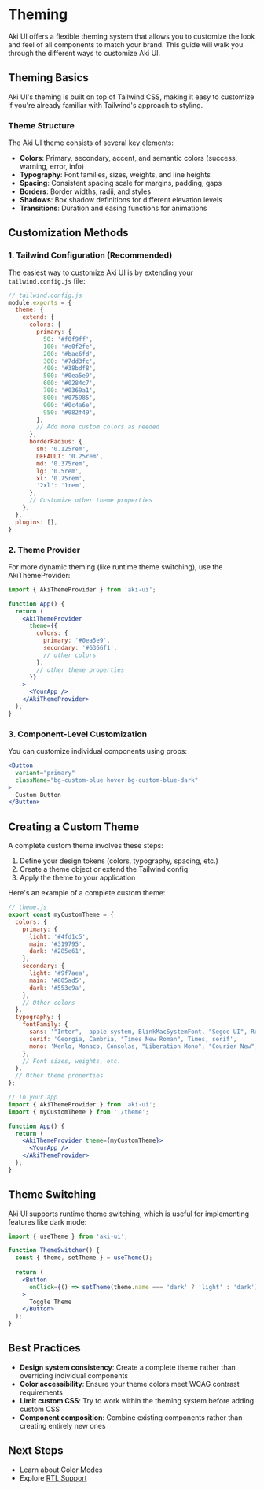 # Theming

Aki UI offers a flexible theming system that allows you to customize the look and feel of all components to match your brand. This guide will walk you through the different ways to customize Aki UI.

## Theming Basics

Aki UI's theming is built on top of Tailwind CSS, making it easy to customize if you're already familiar with Tailwind's approach to styling.

### Theme Structure

The Aki UI theme consists of several key elements:

- **Colors**: Primary, secondary, accent, and semantic colors (success, warning, error, info)
- **Typography**: Font families, sizes, weights, and line heights
- **Spacing**: Consistent spacing scale for margins, padding, gaps
- **Borders**: Border widths, radii, and styles
- **Shadows**: Box shadow definitions for different elevation levels
- **Transitions**: Duration and easing functions for animations

## Customization Methods

### 1. Tailwind Configuration (Recommended)

The easiest way to customize Aki UI is by extending your `tailwind.config.js` file:

```js
// tailwind.config.js
module.exports = {
  theme: {
    extend: {
      colors: {
        primary: {
          50: '#f0f9ff',
          100: '#e0f2fe',
          200: '#bae6fd',
          300: '#7dd3fc',
          400: '#38bdf8',
          500: '#0ea5e9',
          600: '#0284c7',
          700: '#0369a1',
          800: '#075985',
          900: '#0c4a6e',
          950: '#082f49',
        },
        // Add more custom colors as needed
      },
      borderRadius: {
        sm: '0.125rem',
        DEFAULT: '0.25rem',
        md: '0.375rem',
        lg: '0.5rem',
        xl: '0.75rem',
        '2xl': '1rem',
      },
      // Customize other theme properties
    },
  },
  plugins: [],
}
```

### 2. Theme Provider

For more dynamic theming (like runtime theme switching), use the AkiThemeProvider:

```jsx
import { AkiThemeProvider } from 'aki-ui';

function App() {
  return (
    <AkiThemeProvider 
      theme={{
        colors: {
          primary: '#0ea5e9',
          secondary: '#6366f1',
          // other colors
        },
        // other theme properties
      }}
    >
      <YourApp />
    </AkiThemeProvider>
  );
}
```

### 3. Component-Level Customization

You can customize individual components using props:

```jsx
<Button 
  variant="primary" 
  className="bg-custom-blue hover:bg-custom-blue-dark" 
>
  Custom Button
</Button>
```

## Creating a Custom Theme

A complete custom theme involves these steps:

1. Define your design tokens (colors, typography, spacing, etc.)
2. Create a theme object or extend the Tailwind config
3. Apply the theme to your application

Here's an example of a complete custom theme:

```jsx
// theme.js
export const myCustomTheme = {
  colors: {
    primary: {
      light: '#4fd1c5',
      main: '#319795',
      dark: '#285e61',
    },
    secondary: {
      light: '#9f7aea',
      main: '#805ad5',
      dark: '#553c9a',
    },
    // Other colors
  },
  typography: {
    fontFamily: {
      sans: '"Inter", -apple-system, BlinkMacSystemFont, "Segoe UI", Roboto, sans-serif',
      serif: 'Georgia, Cambria, "Times New Roman", Times, serif',
      mono: 'Menlo, Monaco, Consolas, "Liberation Mono", "Courier New", monospace',
    },
    // Font sizes, weights, etc.
  },
  // Other theme properties
};

// In your app
import { AkiThemeProvider } from 'aki-ui';
import { myCustomTheme } from './theme';

function App() {
  return (
    <AkiThemeProvider theme={myCustomTheme}>
      <YourApp />
    </AkiThemeProvider>
  );
}
```

## Theme Switching

Aki UI supports runtime theme switching, which is useful for implementing features like dark mode:

```jsx
import { useTheme } from 'aki-ui';

function ThemeSwitcher() {
  const { theme, setTheme } = useTheme();
  
  return (
    <Button 
      onClick={() => setTheme(theme.name === 'dark' ? 'light' : 'dark')}
    >
      Toggle Theme
    </Button>
  );
}
```

## Best Practices

- **Design system consistency**: Create a complete theme rather than overriding individual components
- **Color accessibility**: Ensure your theme colors meet WCAG contrast requirements
- **Limit custom CSS**: Try to work within the theming system before adding custom CSS
- **Component composition**: Combine existing components rather than creating entirely new ones

## Next Steps

- Learn about [Color Modes](./color-modes.md)
- Explore [RTL Support](./rtl.md)
